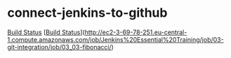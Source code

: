 # connect-jenkins-to-github
[Build Status](http://ec2-3-69-78-251.eu-central-1.compute.amazonaws.com/buildStatus/icon?job=Jenkins+Essential+Training%2F03-git-integration%2F03_03-fibonacci "http://ec2-3-69-78-251.eu-central-1.compute.amazonaws.com/job/Jenkins%20Essential%20Training/job/03-git-integration/job/03_03-fibonacci/")
[[Build Status](http://ec2-3-69-78-251.eu-central-1.compute.amazonaws.com/buildStatus/icon?job=Jenkins+Essential+Training%2F03-git-integration%2F03_03-fibonacci)](http://ec2-3-69-78-251.eu-central-1.compute.amazonaws.com/job/Jenkins%20Essential%20Training/job/03-git-integration/job/03_03-fibonacci/)
